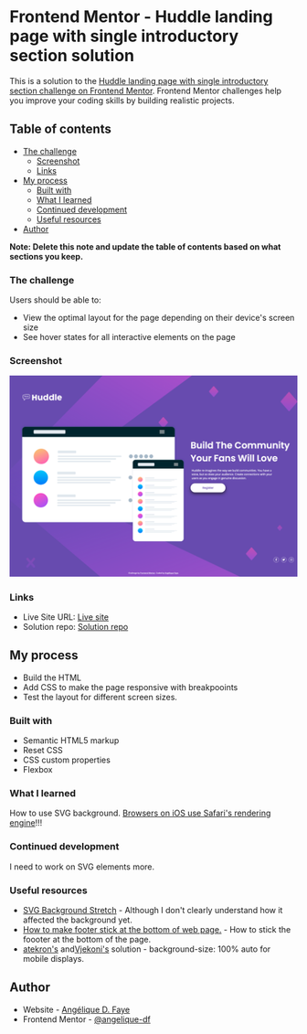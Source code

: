# Frontend Mentor - Huddle landing page with single introductory section solution

This is a solution to the [Huddle landing page with single introductory section challenge on Frontend Mentor](https://www.frontendmentor.io/challenges/huddle-landing-page-with-a-single-introductory-section-B_2Wvxgi0). Frontend Mentor challenges help you improve your coding skills by building realistic projects.

## Table of contents

-   [The challenge](#the-challenge)
    -   [Screenshot](#screenshot)
    -   [Links](#links)
-   [My process](#my-process)
    -   [Built with](#built-with)
    -   [What I learned](#what-i-learned)
    -   [Continued development](#continued-development)
    -   [Useful resources](#useful-resources)
-   [Author](#author)

**Note: Delete this note and update the table of contents based on what sections you keep.**

### The challenge

Users should be able to:

-   View the optimal layout for the page depending on their device's screen size
-   See hover states for all interactive elements on the page

### Screenshot

![](./design/solution_screenshot.png)

### Links

-   Live Site URL: [Live site](https://angelique-df.github.io/huddle-landing-page-with-single-introductory-section-master/)
-   Solution repo: [Solution repo](https://github.com/angeliquedf/huddle-landing-page-with-single-introductory-section-master)

## My process

-   Build the HTML
-   Add CSS to make the page responsive with breakpooints
-   Test the layout for different screen sizes.

### Built with

-   Semantic HTML5 markup
-   Reset CSS
-   CSS custom properties
-   Flexbox

### What I learned

How to use SVG background.
[Browsers on iOS use Safari's rendering engine](https://www.howtogeek.com/184283/why-third-party-browsers-will-always-be-inferior-to-safari-on-iphone-and-ipad/)!!!

### Continued development

I need to work on SVG elements more.

### Useful resources

-   [SVG Background Stretch](https://forum.webflow.com/t/svg-background-stretch/80917/6) - Although I don't clearly understand how it affected the background yet.
-   [How to make footer stick at the bottom of web page.](https://dev.to/nehalahmadkhan/how-to-make-footer-stick-to-bottom-of-web-page-3i14) - How to stick the foooter at the bottom of the page.
-   [atekron's](https://github.com/atekron/fm-huddle-landing-page-with-single-introductory-section/blob/master/style.css) and[Vjekoni's](https://github.com/Frontend-Mentor-projects/Huddle-landing-page/blob/main/style.css) solution - background-size: 100% auto for mobile displays.

## Author

-   Website - [Angélique D. Faye](https://adf.dev)
-   Frontend Mentor - [@angelique-df](https://www.frontendmentor.io/profile/angelique-df)
